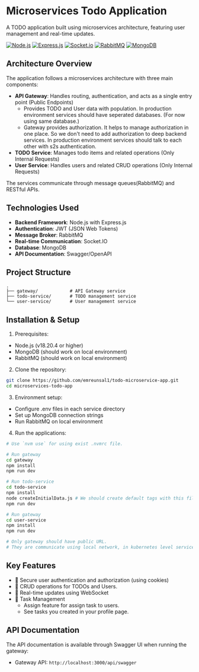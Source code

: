 # Microservices Todo Application

A TODO application built using microservices architecture, featuring user management and real-time updates.

[![Node.js](https://img.shields.io/badge/Node.js-339933?style=for-the-badge&logo=nodedotjs&logoColor=white)](https://nodejs.org/)
[![Express.js](https://img.shields.io/badge/Express.js-000000?style=for-the-badge&logo=express&logoColor=white)](https://expressjs.com/)
[![Socket.io](https://img.shields.io/badge/Socket.io-010101?style=for-the-badge&logo=socket.io&logoColor=white)](https://socket.io/)
[![RabbitMQ](https://img.shields.io/badge/RabbitMQ-FF6600?style=for-the-badge&logo=rabbitmq&logoColor=white)](https://www.rabbitmq.com/)
[![MongoDB](https://img.shields.io/badge/MongoDB-47A248?style=for-the-badge&logo=mongodb&logoColor=white)](https://www.mongodb.com/)

## Architecture Overview

The application follows a microservices architecture with three main components:

- **API Gateway**: Handles routing, authentication, and acts as a single entry point (Public Endpoints)
  - Provides TODO and User data with population. In production environment services should have seperated databases. (For now using same database.)
  - Gateway provides authorization. It helps to manage authorization in one place. So we don't need to add authorization to deep backend services. In production environment services should talk to each other with s2s authentication.
- **TODO Service**: Manages todo items and related operations (Only Internal Requests)
- **User Service**: Handles users and related CRUD operations (Only Internal Requests)

The services communicate through message queues(RabbitMQ) and RESTful APIs.

## Technologies Used

- **Backend Framework**: Node.js with Express.js
- **Authentication**: JWT (JSON Web Tokens)
- **Message Broker**: RabbitMQ
- **Real-time Communication**: Socket.IO
- **Database**: MongoDB
- **API Documentation**: Swagger/OpenAPI

## Project Structure

```
.
├── gateway/            # API Gateway service
├── todo-service/       # TODO management service
└── user-service/       # User management service
```

## Installation & Setup

1. Prerequisites:

- Node.js (v18.20.4 or higher)
- MongoDB (should work on local environment)
- RabbitMQ (should work on local environment)

2. Clone the repository:

```bash
git clone https://github.com/emreunsal1/todo-microservice-app.git
cd microservices-todo-app
```

3. Environment setup:

- Configure .env files in each service directory
- Set up MongoDB connection strings
- Run RabbitMQ on local environment

4. Run the applications:

```bash
# Use `nvm use` for using exist .nvmrc file.

# Run gateway
cd gateway
npm install
npm run dev

# Run todo-service
cd todo-service
npm install
node createInitialData.js # We should create default tags with this file. (I could not complete tags page cause of time limitation)
npm run dev

# Run gateway
cd user-service
npm install
npm run dev

# Only gateway should have public URL.
# They are communicate using local network, in kubernetes level services should not be respond to public.
```

## Key Features

- 🔐 Secure user authentication and authorization (using cookies)
- 📝 CRUD operations for TODOs and Users.
- 🔄 Real-time updates using WebSocket
- 🎯 Task Management
  - Assign feature for assign task to users.
  - See tasks you created in your profile page.

## API Documentation

The API documentation is available through Swagger UI when running the gateway:

- Gateway API: `http://localhost:3000/api/swagger`
